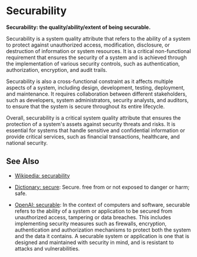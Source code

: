 # Securability

**Securability: the quality/ability/extent of being securable.**

<span data-chatgpt-prompt="explain securability (system quality attribute, cross-functional constraint, non-functional requirement)">

Securability is a system quality attribute that refers to the ability of a system to protect against unauthorized access, modification, disclosure, or destruction of information or system resources. It is a critical non-functional requirement that ensures the security of a system and is achieved through the implementation of various security controls, such as authentication, authorization, encryption, and audit trails.

Securability is also a cross-functional constraint as it affects multiple aspects of a system, including design, development, testing, deployment, and maintenance. It requires collaboration between different stakeholders, such as developers, system administrators, security analysts, and auditors, to ensure that the system is secure throughout its entire lifecycle.

Overall, securability is a critical system quality attribute that ensures the protection of a system's assets against security threats and risks. It is essential for systems that handle sensitive and confidential information or provide critical services, such as financial transactions, healthcare, and national security.

</span>

## See Also

* [Wikipedia: securability](https://wikipedia.org/wiki/securability)

* [Dictionary: secure](https://www.dictionary.com/browse/secure): Secure. free from or not exposed to danger or harm; safe.

* [OpenAI: securable](https:://openai.com): <span data-chatgpt-prompt="define securable (computers and software)">In the context of computers and software, securable refers to the ability of a system or application to be secured from unauthorized access, tampering or data breaches. This includes implementing security measures such as firewalls, encryption, authentication and authorization mechanisms to protect both the system and the data it contains. A securable system or application is one that is designed and maintained with security in mind, and is resistant to attacks and vulnerabilities.</span>
